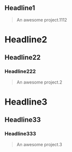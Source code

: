 ## Headline1

> An awesome project.1112
# Headline2
## Headline22
### Headline222
> An awesome project.2
# Headline3
## Headline33
### Headline333

> An awesome project.3
